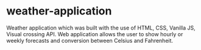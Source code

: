 # weather-application

Weather application which was built with the use of HTML, CSS, Vanilla JS, Visual crossing API. Web application allows the user to show hourly or weekly forecasts and conversion between Celsius and Fahrenheit.
